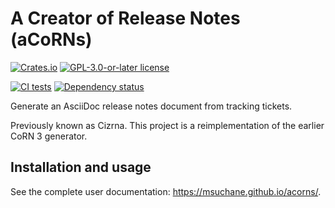 # A Creator of Release Notes (aCoRNs)

[![Crates.io](https://img.shields.io/crates/v/acorns.svg)](https://crates.io/crates/acorns)
[![GPL-3.0-or-later license](https://img.shields.io/crates/l/acorns)](https://crates.io/crates/acorns)
<!--[![Documentation](https://docs.rs/acorns/badge.svg)](https://docs.rs/acorns)-->

[![CI tests](https://github.com/msuchane/acorns/actions/workflows/rust-tests.yml/badge.svg)](https://github.com/msuchane/acorns/actions/workflows/rust-tests.yml)
[![Dependency status](https://deps.rs/repo/github/msuchane/acorns/status.svg)](https://deps.rs/repo/github/msuchane/acorns)

Generate an AsciiDoc release notes document from tracking tickets.

Previously known as Cizrna. This project is a reimplementation of the earlier CoRN 3 generator.

## Installation and usage

See the complete user documentation: <https://msuchane.github.io/acorns/>.
